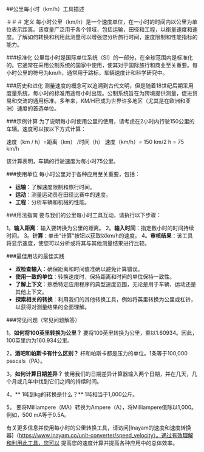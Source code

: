 ##公里每小时（km/h）工具描述

＃＃＃ 定义
每小时公里（km/h）是一个速度单位，在一小时的时间内以公里为单位表示距离。该度量广泛用于各个领域，包括运输，田径和工程，以衡量速度和速度。了解如何转换和利用此测量可以增强您分析旅行时间，速度限制和性能指标的能力。

###标准化
公里每小时是国际单位系统（SI）的一部分，在全球范围内是标准化的。它通常在采用公制系统的国家中使用，使其对于国际旅行和商业至关重要。每小时公里的符号为km/h，通常用于路标，车辆速度计和科学研究中。

###历史和进化
测量速度的概念可以追溯到古代文明，但是随着18世纪后期采用度量系统，每小时的标准用途每小时出现。公制系统旨在为跨境提供测量，促进贸易和交流的通用标准。多年来，KM/H已成为世界许多地区（尤其是在欧洲和亚洲）速度的首选单位。

###示例计算
为了说明每小时使用公里的使用，请考虑在2小时内行驶150公里的车辆。速度可以按以下方式计算：

速度（km / h）=距离（km） /时间（h）
速度（km/h）= 150 km/2 h = 75 km/h

该计算表明，车辆的行驶速度为每小时75公里。

###使用单位
每小时公里对于各种应用至关重要，包括：

-  **运输**：了解速度限制和旅行时间。
-  **运动**：测量运动员在田径比赛中的速度。
-  **工程**：分析车辆和机械的性能。

###用法指南
要与我们的公里每小时工具互动，请执行以下步骤：

1。**输入距离**：输入要转换为公里的距离。
2。**输入时间**：指定数小时的时间持续时间。
3。**计算**：单击“计算”按钮以获取以km/h的速度。
4。**审核结果**：该工具将显示速度，使您可以分析或将其与其他测量结果进行比较。

###最佳用法的最佳实践
-  **双检查输入**：确保距离和时间值准确以避免计算错误。
-  **使用一致的单位**：转换速度时，保持距离和时间的单位保持一致性。
-  **了解上下文**：熟悉特定应用程序的典型速度范围，无论是用于车辆，运动还是其他上下文。
-  **探索相关的转换**：利用我们的其他转换工具，例如将英里转换为公里或杠铃，以获得对测量结果的全面理解。

###常见问题（常见问题解答）

1。**如何将100英里转换为公里？**
要将100英里转换为公里，乘以1.60934。因此，100英里约为160.934公里。

2。**酒吧和帕斯卡有什么区别？**
杆和帕斯卡都是压力的单位。1条等于100,000 pascals（PA）。

3。**如何计算日期差异？**
使用我们的日期差异计算器输入两个日期，并在几天，几个月或几年中找到它们之间的持续时间。

4。** 1吨到kg的转换是什么？**
1吨相当于1,000公斤。

5。
要将Milliampere（MA）转换为Ampere（A），将Milliampere值除以1,000。例如，500 mA等于0.5A。

有关更多信息并使用每小时的公里转换工具，请访问[Inayam的速度和速度转换器]（https://www.inayam.co/unit-converter/speed_velocity）。通过有效理解和利用此工具，您可以 提高您的速度计算并提高各种应用中的总体效率。